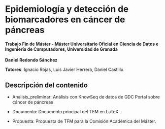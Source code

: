 # Epidemiología y detección de biomarcadores en cáncer de páncreas
#### Trabajo Fin de Máster - Máster Universitario Oficial en Ciencia de Datos e Ingeniería de Computadores, Universidad de Granada

**Daniel Redondo Sánchez**

**Tutores**: Ignacio Rojas, Luis Javier Herrera, Daniel Castillo.

## Descripción del contenido

- Analisis_preliminar: Análisis con KnowSeq de datos de GDC Portal sobre cáncer de páncreas

- Documento: Documento principal del TFM en LaTeX.

- Propuesta: Propuesta de TFM para la Comisión Académica del Máster.
